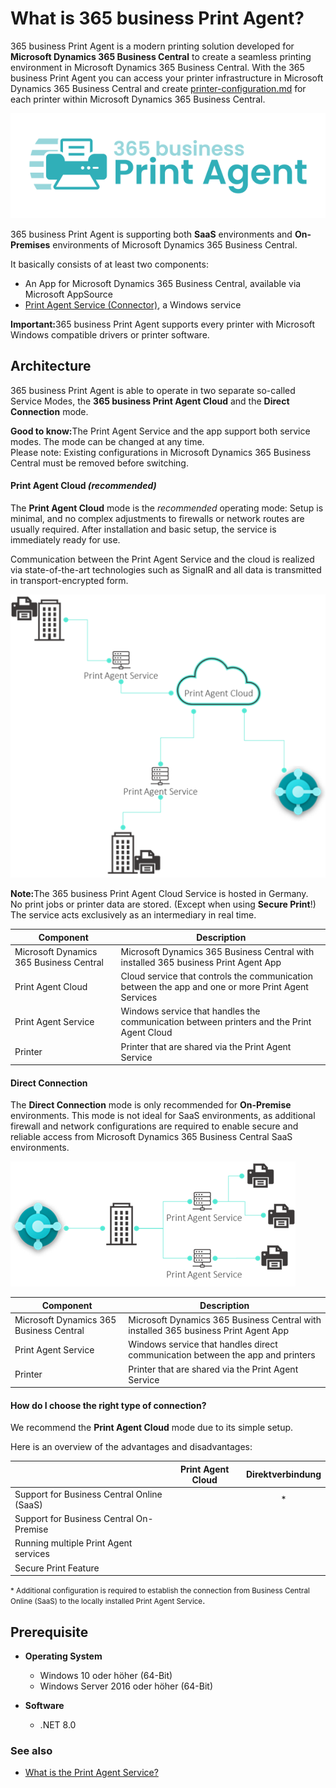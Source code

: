 # What is 365 business Print Agent?

365 business Print Agent is a modern printing solution developed for **Microsoft Dynamics 365 Business Central** to create a seamless printing environment in Microsoft Dynamics 365 Business Central. 
With the 365 business Print Agent you can access your printer infrastructure in Microsoft Dynamics 365 Business Central and create [printer-configuration.md](printer-configuration.md) for each printer within Microsoft Dynamics 365 Business Central.

![365 business Print Agent](/assets/images/365-business-print-agent/print-agent-logo.png)  

365 business Print Agent is supporting both **SaaS** environments and **On-Premises** environments of Microsoft Dynamics 365 Business Central.

It basically consists of at least two components:
- An App for Microsoft Dynamics 365 Business Central, available via Microsoft AppSource
- [Print Agent Service (Connector)](print-agent-client-whatis.md), a Windows service

<div class="alert alert-notice">
    <i class="fa-light fa-hand-point-up fa-lg" style="--fa-secondary-color: #FF0000; --fa-primary-color: #111111; --fa-secondary-opacity: 0.7"></i> <strong>Important:</strong>365 business Print Agent supports every printer with Microsoft Windows compatible drivers or printer software.
</div>

## Architecture

365 business Print Agent is able to operate in two separate so-called Service Modes, the **365 business Print Agent Cloud** and the **Direct Connection** mode.

<div class="alert alert-info">
    <i class="fa-duotone fa-thin fa-lightbulb fa-lg" style="--fa-secondary-color: #00b7c3; --fa-primary-color: #111111;"></i> <strong>Good to know:</strong>The Print Agent Service and the app support both service modes. The mode can be changed at any time.<br>Please note: Existing configurations in Microsoft Dynamics 365 Business Central must be removed before switching.
</div>

#### Print Agent Cloud _(recommended)_

The **Print Agent Cloud** mode is the _recommended_ operating mode:
Setup is minimal, and no complex adjustments to firewalls or network routes are usually required. After installation and basic setup, the service is immediately ready for use.

Communication between the Print Agent Service and the cloud is realized via state-of-the-art technologies such as SignalR and all data is transmitted in transport-encrypted form.
 
![365 business Print Agent - Cloud Architecture](/assets/images/365-business-print-agent/595f77629b38af2a850494a4d1c0e75ab37d0bde234e206a427cfe5dc37d3180.png)

<div class="alert alert-info">
	<i class="fa-duotone fa-thin fa-lightbulb fa-lg" style="--fa-secondary-color: #00b7c3; --fa-primary-color: #111111;"></i> <strong>Note:</strong>The 365 business Print Agent Cloud Service is hosted in Germany.<br>
	</strong>No print jobs or printer data are stored</strong>. (Except when using <strong>Secure Print</strong>!)<br>
	The service acts exclusively as an intermediary in real time.  
</div>

| Component | Description |
| --- | --- |
| Microsoft Dynamics 365 Business Central | Microsoft Dynamics 365 Business Central with installed 365 business Print Agent App |
| Print Agent Cloud | Cloud service that controls the communication between the app and one or more Print Agent Services | 
| Print Agent Service | Windows service that handles the communication between printers and the Print Agent Cloud |
| Printer | Printer that are shared via the Print Agent Service |


#### Direct Connection

The **Direct Connection** mode is only recommended for **On-Premise** environments. 
This mode is not ideal for SaaS environments, as additional firewall and network configurations are required to enable secure and reliable access from Microsoft Dynamics 365 Business Central SaaS environments.

![365 business Print Agent - Direct Connection Architecture](/assets/images/365-business-print-agent/cb88a62c787b05b43c69deba7535032968e75f8e42579e64d6c621cc7e994405.png)

| Component | Description |
| --- | --- |
| Microsoft Dynamics 365 Business Central | Microsoft Dynamics 365 Business Central with installed 365 business Print Agent App |
| Print Agent Service | Windows service that handles direct communication between the app and printers |
| Printer | Printer that are shared via the Print Agent Service |

#### How do I choose the right type of connection?

We recommend the **Print Agent Cloud** mode due to its simple setup.  

Here is an overview of the advantages and disadvantages:

| | Print Agent Cloud | Direktverbindung |
| --- | :---: | :---: |
| Support for Business Central Online (SaaS) | <i class="fa-duotone fa-thin fa-circle" style="--fa-secondary-color: #00b7c3"></i> | <i class="fa-duotone fa-thin fa-circle-half-stroke" style="--fa-secondary-color: #00b7c3"></i>* |
| Support for Business Central On-Premise | <i class="fa-duotone fa-thin fa-circle" style="--fa-secondary-color: #00b7c3"></i> | <i class="fa-duotone fa-thin fa-circle" style="--fa-secondary-color: #00b7c3"></i> |
| Running multiple Print Agent services | <i class="fa-duotone fa-thin fa-circle" style="--fa-secondary-color: #00b7c3"></i> | <i class="fa-duotone fa-thin fa-circle" style="--fa-secondary-color: #00b7c3"></i> |
| Secure Print Feature | <i class="fa-duotone fa-thin fa-circle" style="--fa-secondary-color: #00b7c3"></i> | <i class="fa-duotone fa-thin fa-circle" style="--fa-secondary-color: #ffffff"></i> |

<small>* Additional configuration is required to establish the connection from Business Central Online (SaaS) to the locally installed Print Agent Service</small>.

## Prerequisite

- **Operating System**  
  - Windows 10 oder höher (64-Bit)  
  - Windows Server 2016 oder höher (64-Bit)

- **Software**  
  - .NET 8.0

### See also

 - [What is the Print Agent Service?](print-agent-client-whatis.md)
